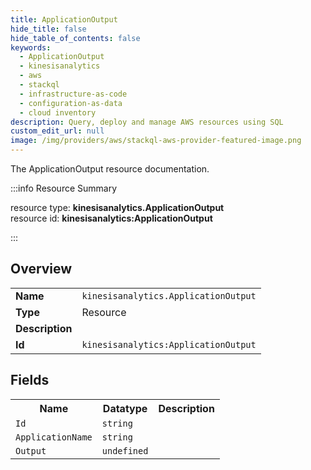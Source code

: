```yaml
---
title: ApplicationOutput
hide_title: false
hide_table_of_contents: false
keywords:
  - ApplicationOutput
  - kinesisanalytics
  - aws
  - stackql
  - infrastructure-as-code
  - configuration-as-data
  - cloud inventory
description: Query, deploy and manage AWS resources using SQL
custom_edit_url: null
image: /img/providers/aws/stackql-aws-provider-featured-image.png
---
```

The ApplicationOutput resource documentation.

:::info Resource Summary

<div class="row">
<div class="providerDocColumn">
<span>resource type:&nbsp;<b>kinesisanalytics.ApplicationOutput</b></span><br />
<span>resource id:&nbsp;<b>kinesisanalytics:ApplicationOutput</b></span><br />
</div>
</div>

:::

## Overview
<table><tbody>
<tr><td><b>Name</b></td><td><code>kinesisanalytics.ApplicationOutput</code></td></tr>
<tr><td><b>Type</b></td><td>Resource</td></tr>
<tr><td><b>Description</b></td><td></td></tr>
<tr><td><b>Id</b></td><td><code>kinesisanalytics:ApplicationOutput</code></td></tr>
</tbody></table>

## Fields
<table><tbody>
<tr><th>Name</th><th>Datatype</th><th>Description</th></tr>
<tr><td><code>Id</code></td><td><code>string</code></td><td></td></tr><tr><td><code>ApplicationName</code></td><td><code>string</code></td><td></td></tr><tr><td><code>Output</code></td><td><code>undefined</code></td><td></td></tr>
</tbody></table>